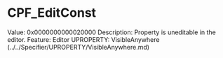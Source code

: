 # CPF_EditConst

Value: 0x0000000000020000
Description: Property is uneditable in the editor.
Feature: Editor
UPROPERTY: VisibleAnywhere (../../Specifier/UPROPERTY/VisibleAnywhere.md)